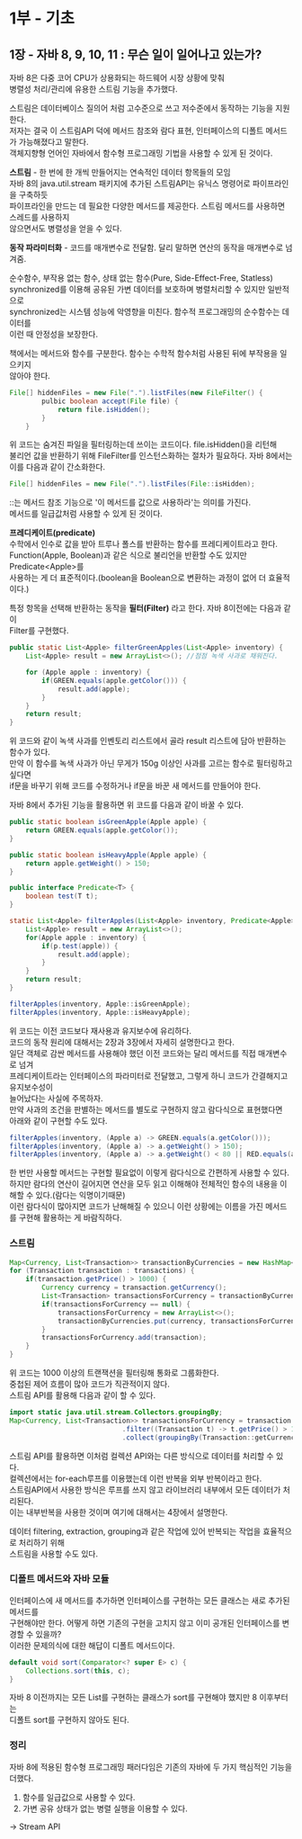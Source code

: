 # 1부 - 기초

## 1장 - 자바 8, 9, 10, 11 : 무슨 일이 일어나고 있는가?
자바 8은 다중 코어 CPU가 상용화되는 하드웨어 시장 상황에 맞춰<br>
병렬성 처리/관리에 유용한 스트림 기능을 추가했다.<br>
  
스트림은 데이터베이스 질의어 처럼 고수준으로 쓰고 저수준에서 동작하는 기능을 지원한다.<br>
저자는 결국 이 스트림API 덕에 메서드 참조와 람다 표현, 인터페이스의 디폴트 메서드가 가능해졌다고 말한다.<br>
객체지향형 언어인 자바에서 함수형 프로그래밍 기법을 사용할 수 있게 된 것이다.<br>
  
**스트림** - 한 번에 한 개씩 만들어지는 연속적인 데이터 항목들의 모임<br>
자바 8의 java.util.stream 패키지에 추가된 스트림API는 유닉스 명령어로 파이프라인을 구축하듯<br>
파이프라인을 만드는 데 필요한 다양한 메서드를 제공한다. 스트림 메서드를 사용하면 스레드를 사용하지<br> 
않으면서도 병렬성을 얻을 수 있다.<br>
  
**동작 파라미터화** - 코드를 매개변수로 전달함. 달리 말하면 연산의 동작을 매개변수로 넘겨줌.  
  
순수함수, 부작용 없는 함수, 상태 없는 함수(Pure, Side-Effect-Free, Statless)<br>
synchronized를 이용해 공유된 가변 데이터를 보호하며 병렬처리할 수 있지만 일반적으로<br>
synchronized는 시스템 성능에 악영향을 미친다. 함수적 프로그래밍의 순수함수는 데이터를<br>
이런 때 안정성을 보장한다.
  
책에서는 메서드와 함수를 구분한다. 함수는 수학적 함수처럼 사용된 뒤에 부작용을 일으키지<br>
않아야 한다.

``` java
File[] hiddenFiles = new File(".").listFiles(new FileFilter() {
		pulbic boolean accept(File file) {
			return file.isHidden();
		}
	}
```
위 코드는 숨겨진 파일을 필터링하는데 쓰이는 코드이다. file.isHidden()을 리턴해<br>
불리언 값을 반환하기 위해 FileFilter를 인스턴스화하는 절차가 필요하다. 자바 8에서는 이를 다음과 같이 간소화한다.<br>
``` java
File[] hiddenFiles = new File(".").listFiles(File::isHidden);
```
::는 메서드 참조 기능으로 '이 메서드를 값으로 사용하라'는 의미를 가진다.  
메서드를 일급값처럼 사용할 수 있게 된 것이다.  
  
**프레디케이트(predicate)**  
수학에서 인수로 값을 받아 트루나 폴스를 반환하는 함수를 프레디케이트라고 한다.<br>
Function(Apple, Boolean)과 같은 식으로 불리언을 반환할 수도 있지만 Predicate\<Apple\>를<br>
사용하는 게 더 표준적이다.(boolean을 Boolean으로 변환하는 과정이 없어 더 효율적이다.)<br>
  
특정 항목을 선택해 반환하는 동작을 **필터(Filter)** 라고 한다. 자바 8이전에는 다음과 같이<br>
Filter를 구현했다.<br>
``` java
public static List<Apple> filterGreenApples(List<Apple> inventory) {
	List<Apple> result = new ArrayList<>(); //점점 녹색 사과로 채워진다.

	for (Apple apple : inventory) {
		if(GREEN.equals(apple.getColor())) {
			result.add(apple);
		}
	}
	return result;
}
```
위 코드와 같이 녹색 사과를 인벤토리 리스트에서 골라 result 리스트에 담아 반환하는 함수가 있다.<br>
만약 이 함수를 녹색 사과가 아닌 무게가 150g 이상인 사과를 고르는 함수로 필터링하고 싶다면 <br>
if문을 바꾸기 위해 코드를 수정하거나 if문을 바꾼 새 메서드를 만들어야 한다.<br>

자바 8에서 추가된 기능을 활용하면 위 코드를 다음과 같이 바꿀 수 있다.
``` java
public static boolean isGreenApple(Apple apple) {
	return GREEN.equals(apple.getColor());
}

public static boolean isHeavyApple(Apple apple) {
	return apple.getWeight() > 150;
}

public interface Predicate<T> {
	boolean test(T t);
}

static List<Apple> filterApples(List<Apple> inventory, Predicate<Apple> p) {
	List<Apple> result = new ArrayList<>();
	for(Apple apple : inventory) {
		if(p.test(apple)) {
			result.add(apple);
		}
	}
	return result;
}

filterApples(inventory, Apple::isGreenApple);
filterApples(inventory, Apple::isHeavyApple);

```
위 코드는 이전 코드보다 재사용과 유지보수에 유리하다.  
코드의 동작 원리에 대해서는 2장과 3장에서 자세히 설명한다고 한다.  
일단 객체로 감싼 메서드를 사용해야 했던 이전 코드와는 달리 메서드를 직접 매개변수로 넘겨  
프레디케이트라는 인터페이스의 파라미터로 전달했고, 그렇게 하니 코드가 간결해지고 유지보수성이  
늘어났다는 사실에 주목하자.  
만약 사과의 조건을 판별하는 메서드를 별도로 구현하지 않고 람다식으로 표현했다면  
아래와 같이 구현할 수도 있다.
```java
filterApples(inventory, (Apple a) -> GREEN.equals(a.getColor()));
filterApples(inventory, (Apple a) -> a.getWeight() > 150);
filterApples(inventory, (Apple a) -> a.getWeight() < 80 || RED.equals(a.getColor()));
```
한 번만 사용할 메서드는 구현할 필요없이 이렇게 람다식으로 간편하게 사용할 수 있다.  
하지만 람다의 연산이 길어지면 연산을 모두 읽고 이해해야 전체적인 함수의 내용을 이해할 수 있다.(람다는 익명이기때문)  
이런 람다식이 많아지면 코드가 난해해질 수 있으니 이런 상황에는 이름을 가진 메서드를 구현해 활용하는 게 바람직하다.  

### 스트림
```java
Map<Currency, List<Transaction>> transactionByCurrencies = new HashMap<>();
for (Transaction transaction : transactions) {
	if(transaction.getPrice() > 1000) {
		Currency currency = transaction.getCurrency();
		List<Transaction> transactionsForCurrency = transactionByCurrencies.get(currency);
		if(transactionsForCurrency == null) {
			transactionsForCurrency = new ArrayList<>();
			transactionByCurrencies.put(currency, transactionsForCurrency);
		}
		transactionsForCurrency.add(transaction);
	}
}
```

위 코드는 1000 이상의 트랜잭션을 필터링해 통화로 그룹화한다.  
중첩된 제어 흐름이 많아 코드가 직관적이지 않다.  
스트림 API를 활용해 다음과 같이 할 수 있다.  
```java
import static java.util.stream.Collectors.groupingBy;
Map<Currency, List<Transaction>> transactionsForCurrency = transaction.stream()
							.filter((Transaction t) -> t.getPrice() > 1000)
							.collect(groupingBy(Transaction::getCurrency));
```
스트림 API를 활용하면 이처럼 컬렉션 API와는 다른 방식으로 데이터를 처리할 수 있다.  
컬렉션에서는 for-each루프를 이용했는데 이런 반복을 외부 반복이라고 한다.  
스트림API에서 사용한 방식은 루프를 쓰지 않고 라이브러리 내부에서 모든 데이터가 처리된다.  
이는 내부반복을 사용한 것이며 여기에 대해서는 4장에서 설명한다.  

데이터 filtering, extraction, grouping과 같은 작업에 있어 반복되는 작업을 효율적으로 처리하기 위해  
스트림을 사용할 수도 있다. 

### 디폴트 메서드와 자바 모듈
인터페이스에 새 메서드를 추가하면 인터페이스를 구현하는 모든 클래스는 새로 추가된 메서드를  
구현해야만 한다. 어떻게 하면 기존의 구현을 고치지 않고 이미 공개된 인터페이스를 변경할 수 있을까?  
이러한 문제의식에 대한 해답이 디폴트 메서드이다. 
```java
default void sort(Comparator<? super E> c) {
	Collections.sort(this, c);
}
```
자바 8 이전까지는 모든 List를 구현하는 클래스가 sort를 구현해야 했지만 8 이후부터는  
디폴트 sort를 구현하지 않아도 된다.

### 정리
자바 8에 적용된 함수형 프로그래밍 패러다임은 기존의 자바에 두 가지 핵심적인 기능을 더했다.  
1. 함수를 일급값으로 사용할 수 있다.
2. 가변 공유 상태가 없는 병렬 실행을 이용할 수 있다.
  
-> Stream API 

